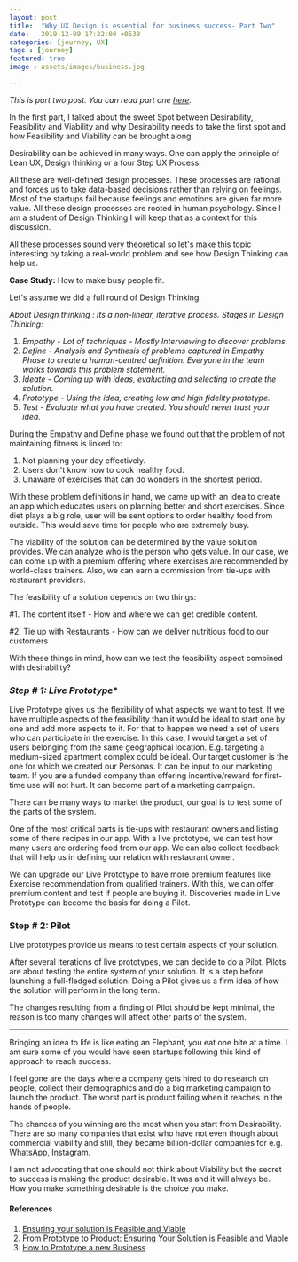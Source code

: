 ```yaml
---
layout: post
title:  "Why UX Design is essential for business success- Part Two"
date:   2019-12-09 17:22:00 +0530
categories: [journey, UX]
tags : [journey]
featured: true
image : assets/images/business.jpg

---
```


*This is part two post.  You can read part one [here](https://sumgup.github.io/mysecondlife/WhyUXDesignIsEssentialForSuccessOfYourBusinessFromDayOne/).* 

In the first part, I talked about the sweet Spot between Desirability, Feasibility and Viability and why Desirability needs to take the first spot and how Feasibility and Viability can be brought along.

Desirability can be achieved in many ways.  One can apply the principle of Lean UX, Design thinking or a four Step UX Process.

All these are well-defined design processes.  These processes are rational and forces us to take data-based decisions rather than relying on feelings.  Most of the startups fail because feelings and emotions are given far more value.   All these design processes are rooted in human psychology.   Since I am a student of Design Thinking I will keep that as a context for this discussion. 

All these processes sound very theoretical so let's make this topic interesting by taking a real-world problem and see how Design Thinking can help us. 

**Case Study:** How to make busy people fit. 

Let's assume we did a full round of Design Thinking.  

*About Design thinking : Its a non-linear, iterative process.  Stages in Design Thinking:*

1. *Empathy -  Lot of techniques - Mostly Interviewing to discover problems.*
2. *Define - Analysis and Synthesis of problems captured in Empathy Phase to create a human-centred definition.  Everyone in the team works towards this problem statement.* 
3. *Ideate - Coming up with ideas, evaluating and selecting to create the solution.*
4. *Prototype - Using the idea, creating low and high fidelity prototype.*
5. *Test - Evaluate what you have created.  You should never trust your idea.*

During the Empathy and Define phase we found out that the problem of not maintaining fitness is linked to:

1.  Not planning your day effectively.
2.  Users don't know how to cook healthy food.
3.  Unaware of exercises that can do wonders in the shortest period.

With these problem definitions in hand, we came up with an idea to create an app which educates users on planning better and short exercises.  Since diet plays a big role, user will be sent options to order healthy food from outside.  This would save time for people who are extremely busy.

The viability of the solution can be determined by the value solution provides.  We can analyze who is the person who gets value.  In our case, we can come up with a premium offering where exercises are recommended by world-class trainers. Also, we can earn a commission from tie-ups with restaurant providers. 

The feasibility of a solution depends on two things:

\#1. The content itself  - How and where we can get credible content.

\#2. Tie up with Restaurants - How can we deliver nutritious food to our customers

With these things in mind, how can we test the feasibility aspect combined with desirability?  

### *Step # 1: Live Prototype**

Live Prototype gives us the flexibility of what aspects we want to test.  If we have multiple aspects of the feasibility than it would be ideal to start one by one and add more aspects to it.  For that to happen we need a set of users who can participate in the exercise.   In this case, I would target a set of users belonging from the same geographical location.  E.g. targeting a medium-sized apartment complex could be ideal.   Our target customer is the one for which we created our Personas.  It can be input to our marketing team.  If you are a funded company than offering incentive/reward for first-time use will not hurt.  It can become part of a marketing campaign.

There can be many ways to market the product, our goal is to test some of the parts of the system.  

One of the most critical parts is tie-ups with restaurant owners and listing some of there recipes in our app.   With a live prototype, we can test how many users are ordering food from our app.  We can also collect feedback that will help us in defining our relation with restaurant owner.

We can upgrade our Live Prototype to have more premium features like Exercise recommendation from qualified trainers.   With this, we can offer premium content and test if people are buying it.  Discoveries made in Live Prototype can become the basis for doing a Pilot. 

### **Step # 2: Pilot**

Live prototypes provide us means to test certain aspects of your solution. 

After several iterations of live prototypes, we can decide to do a Pilot. Pilots are about testing the entire system of your solution.  It is a step before launching a full-fledged solution.   Doing a Pilot gives us a firm idea of how the solution will perform in the long term. 

The changes resulting from a finding of Pilot should be kept minimal, the reason is too many changes will affect other parts of the system. 

------

Bringing an idea to life is like eating an Elephant, you eat one bite at a time.  I am sure some of you would have seen startups following this kind of approach to reach success. 

I feel gone are the days where a company gets hired to do research on people, collect their demographics and do a big marketing campaign to launch the product.  The worst part is product failing when it reaches in the hands of people. 

The chances of you winning are the most when you start from Desirability.  There are so many companies that exist who have not even though about commercial viability and still, they became billion-dollar companies for e.g. WhatsApp, Instagram.

I am not advocating that one should not think about Viability but the secret to success is making the product desirable.  It was and it will always be.  How you make something desirable is the choice you make. 

#### References

1. [Ensuring your solution is Feasible and Viable](https://www.interaction-design.org/literature/article/from-prototype-to-product-ensuring-your-solution-is-feasible-and-viable)
2. [From Prototype to Product: Ensuring Your Solution is Feasible and Viable](https://www.interaction-design.org/literature/article/from-prototype-to-product-ensuring-your-solution-is-feasible-and-viable)
3. [How to Prototype a new Business](https://www.ideo.com/blogs/inspiration/how-to-prototype-a-new-business)

